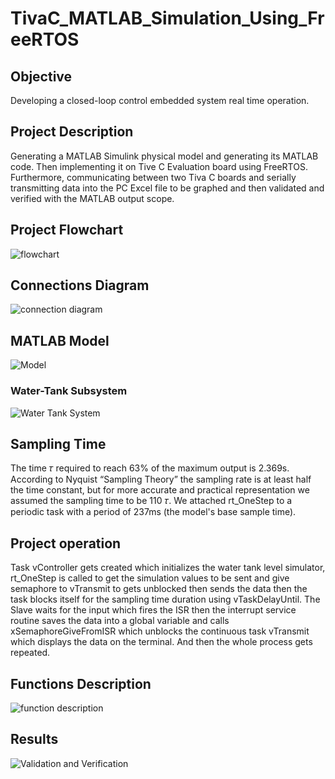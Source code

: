 # TivaC_MATLAB_Simulation_Using_FreeRTOS
## Objective
Developing a closed-loop control embedded system real time operation.
## Project Description
Generating a MATLAB Simulink physical model and generating its MATLAB code. Then implementing it on Tive C Evaluation board using FreeRTOS. Furthermore, communicating between two Tiva C boards and serially transmitting data into the PC Excel file to be graphed and then validated and verified with the MATLAB output scope.
## Project Flowchart
![flowchart](https://user-images.githubusercontent.com/66640498/124151494-e7903480-da92-11eb-9c0a-97e613622c8f.PNG)
## Connections Diagram
![connection diagram](https://user-images.githubusercontent.com/66640498/124151842-45248100-da93-11eb-8ad1-cc71532532f6.PNG)
## MATLAB Model
![Model](https://user-images.githubusercontent.com/66640498/124151873-4bb2f880-da93-11eb-9228-c83c17d4e95e.JPG)
### Water-Tank Subsystem
![Water Tank System](https://user-images.githubusercontent.com/66640498/124151883-4eade900-da93-11eb-8b3a-1a475dfc244b.JPG)
## Sampling Time
The time 𝜏 required to reach 63% of the maximum output is 2.369s. According to Nyquist “Sampling Theory” the sampling rate is at least half the time constant, but for more accurate and practical representation we assumed the sampling time to be 110 𝜏.
We attached rt_OneStep to a periodic task with a period of 237ms (the model's base sample time).
## Project operation
Task vController gets created which initializes the water tank level simulator, rt_OneStep is called to get the simulation values to be sent and give semaphore to vTransmit to gets unblocked then sends the data then the task blocks itself for the sampling time duration using vTaskDelayUntil.
The Slave waits for the input which fires the ISR then the interrupt service routine saves the data into a global variable and calls xSemaphoreGiveFromISR which unblocks the continuous task vTransmit which displays the data on the terminal.
And then the whole process gets repeated.
## Functions Description
![function description](https://user-images.githubusercontent.com/66640498/124151930-57062400-da93-11eb-8788-82973c611c75.PNG)
## Results
![Validation and Verification](https://user-images.githubusercontent.com/66640498/124152001-68e7c700-da93-11eb-8280-521e1dac0f7b.JPG)
